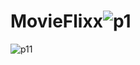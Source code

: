 # MovieFlixx![p1](https://user-images.githubusercontent.com/102579070/220327684-5295da9a-194c-4cd7-b8b5-e9650579bfd4.png)
![p11](https://user-images.githubusercontent.com/102579070/220327691-c3a6ed2a-6275-482a-ba38-81dc1a20af4c.png)
